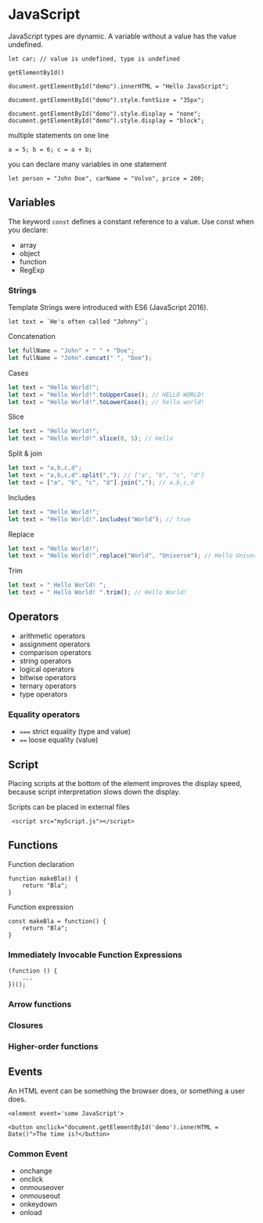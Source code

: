 # JavaScript

JavaScript types are dynamic.
A variable without a value has the value undefined.
```
let car; // value is undefined, type is undefined
```

`getElementById()`

```
document.getElementById("demo").innerHTML = "Hello JavaScript";

document.getElementById("demo").style.fontSize = "35px";

document.getElementById("demo").style.display = "none";
document.getElementById("demo").style.display = "block";
```

multiple statements on one line
```
a = 5; b = 6; c = a + b;
```

you can declare many variables in one statement
```
let person = "John Doe", carName = "Volvo", price = 200;
```

## Variables

The keyword `const` defines a constant reference to  a value.
Use const when you declare:
- array
- object
- function
- RegExp

### Strings
Template Strings were introduced with ES6 (JavaScript 2016).
```
let text = `He's often called "Johnny"`;
```
Concatenation
```javascript
let fullName = "John" + " " + "Doe";
let fullName = "John".concat(" ", "Doe");
```
Cases
```javascript
let text = "Hello World!";
let text = "Hello World!".toUpperCase(); // HELLO WORLD!
let text = "Hello World!".toLowerCase(); // hello world!
```
Slice
```javascript
let text = "Hello World!";
let text = "Hello World!".slice(0, 5); // Hello
```
Split & join
```javascript
let text = "a,b,c,d";
let text = "a,b,c,d".split(","); // ["a", "b", "c", "d"]
let text = ["a", "b", "c", "d"].join(","); // a,b,c,d
```
Includes
```javascript
let text = "Hello World!";
let text = "Hello World!".includes("World"); // true
```
Replace
```javascript
let text = "Hello World!";
let text = "Hello World!".replace("World", "Universe"); // Hello Universe!
```
Trim
```javascript
let text = " Hello World! ";
let text = " Hello World! ".trim(); // Hello World!
```

## Operators
- arithmetic operators
- assignment operators
- comparison operators
- string operators
- logical operators
- bitwise operators
- ternary operators
- type operators

### Equality operators
- `===` strict equality (type and value)
- `==` loose equality (value)

## Script
Placing scripts at the bottom of the <body> element improves the display speed, because script interpretation slows down the display.

Scripts can be placed in external files
```
 <script src="myScript.js"></script>
```

## Functions
Function declaration
```
function makeBla() {
	return "Bla";
}
```

Function expression
```
const makeBla = function() {
	return "Bla";
}
```

### Immediately Invocable Function Expressions
```
(function () {
	...
})();
```

### Arrow functions

### Closures

### Higher-order functions

## Events
An HTML event can be something the browser does, or something a user does.
```
<element event='some JavaScript'>

<button onclick="document.getElementById('demo').innerHTML = Date()">The time is?</button>
```

### Common Event
- onchange
- onclick
- onmouseover
- onmouseout
- onkeydown
- onload
